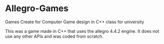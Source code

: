 # Allegro-Games
Games Create for Computer Game design in C++ class for university

This was a game made in C++ that uses the allegro 4.4.2 engine. It does not use any other APIs and was coded from scratch.
